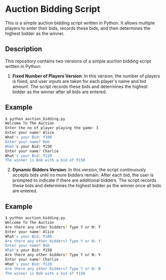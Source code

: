 # Auction Bidding Script

This is a simple auction bidding script written in Python. It allows multiple players to enter their bids, records these bids, and then determines the highest bidder as the winner.

## Description

This repository contains two versions of a simple auction bidding script written in Python:

1. **Fixed Number of Players Version**: In this version, the number of players is fixed, and user inputs are taken for each player's name and bid amount. The script records these bids and determines the highest bidder as the winner after all bids are entered.
## Example
```bash
$ python auction_bidding.py
Welcome To The Auction
Enter the no of player playing the game: 3
Enter your name? Alice
What's your Bid: ₹100
Enter your name? Bob
What's your Bid: ₹150
Enter your name? Charlie
What's your Bid: ₹120
The winner is Bob with a bid of ₹150
```

2. **Dynamic Bidders Version**: In this version, the script continuously accepts bids until no more bidders remain. After each bid, the user is prompted to indicate if there are additional bidders. The script records these bids and determines the highest bidder as the winner once all bids are entered.

## Example
```bash
$ python auction_bidding.py
Welcome To The Auction
Are there any other bidders? Type Y or N: Y
Enter your name? Alice
What's your Bid: ₹100
Are there any other bidders? Type Y or N: Y
Enter your name? Bob
What's your Bid: ₹150
Are there any other bidders? Type Y or N: Y
Enter your name? Charlie
What's your Bid: ₹120
Are there any other bidders? Type Y or N: N
The winner is Bob with a bid of ₹150
```
